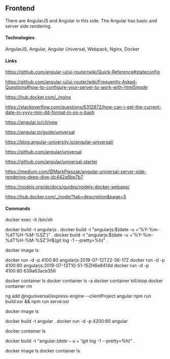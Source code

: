 ## Frontend

There are AngularJS and Angular in this side.
The Angular has basic and server side rendering.


#### Technologies

AngularJS, Angular, Angular Universal, Webpack, Nginx, Docker


#### Links

https://github.com/angular-ui/ui-router/wiki/Quick-Reference#stateconfig

https://github.com/angular-ui/ui-router/wiki/Frequently-Asked-Questions#how-to-configure-your-server-to-work-with-html5mode

https://hub.docker.com/_/nginx

https://stackoverflow.com/questions/6312872/how-can-i-get-the-current-date-in-yyyy-mm-dd-format-in-os-x-bash

https://angular.io/cli/new

https://angular.io/guide/universal

https://blog.angular-university.io/angular-universal/

https://github.com/angular/universal

https://github.com/angular/universal-starter

https://medium.com/@MarkPieszak/angular-universal-server-side-rendering-deep-dive-dc442a6be7b7

https://nodejs.org/de/docs/guides/nodejs-docker-webapp/

https://hub.docker.com/_/node/?tab=description&page=5


#### Commands

docker exec -it <container> /bin/sh

docker build -t angularjs .
docker build -t "angularjs:$(date -u +'%Y-%m-%dT%H-%M-%SZ')" .
docker build -t "angularjs:$(date -u +'%Y-%m-%dT%H-%M-%SZ')H$(git log -1 --pretty=%h)" .

docker image ls

docker run -d -p 4100:80 angularjs:2019-07-12T22-56-17Z
docker run -d -p 4100:80 angularjs:2019-07-13T10-51-15ZH6e8414d
docker run -d -p 4100:80 639a63acb356

docker container ls
docker container ls -a
docker container kill/stop <container>
docker container rm <container>


ng add @nguniversal/express-engine --clientProject angular
npm run build:ssr && npm run serve:ssr

docker image ls

docker build -t angular .
docker run -d -p 4200:80 angular

docker container ls

docker build -t "angular:$(date -u +'%Y-%m-%dT%H-%M-%SZ')H$(git log -1 --pretty=%h)" .

docker image ls
docker container ls
